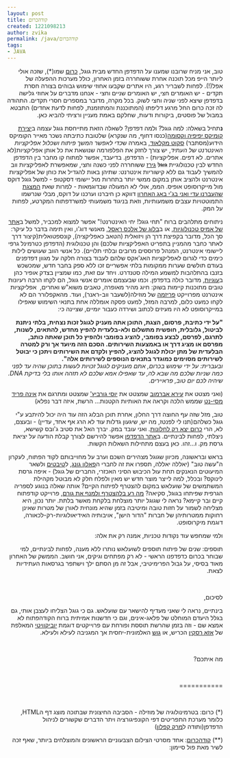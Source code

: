```yaml
---
layout: post
title: קודהכרום
created: 1221098213
author: zvika
permalink: /java/קודהכרום
tags:
- JAVA
---
```

<p class="rteright" dir="rtl">טוב, אני מניח שרובנו שמענו על הדפדפן החדש מבית גוגל, <a href="http://www.google.com/chrome">כרום</a> שמו(*), שזכה אולי ליותר הייפ מכל תוכנה אחרת ששוחררה בזמן האחרון, כולל מערכות ההפעלה של אפל(!). לפחות לשבריר רגע, היו אתרים שקבעו אחוזי שימוש גבוהים בצורה חסרת תקדים - יש האומרים חצי, יש האומרים שניים וחצי - אנחנו מדברים על אחוזי גלישה בדפדפן שיצא לפני שניה וחצי לשוק. בכל מקרה, מדובר במספרים חסרי תקדים. התהודה לה זכה כרום החל מרגע דליפתו (המתוכננת והמתוזמנת, לפחות לדעת אחדים) התבטא במבול של פוסטים, ביקורות ודעות, שחלקם באמת מעניין ורציתי להביא כאן.&nbsp;</p><p class="rteright" dir="rtl"><strong>נ</strong>תחיל בשאלה: למה גוגל? ולמה דפדפן? לשאלה הזאת מתייחסת גוגל עצמה ב<a href="http://www.google.com/googlebooks/chrome/">יצירת קומיקס יפיפיה וקסומה</a>(כנסו דחוף, מה שנקרא) שלטובת כתיבתה נשכר מאייר הקומיקס הידוע(מסתבר) <a href="http://www.scottmccloud.com/">סקוט מקלאוד</a>, באמרה ש<em>כדי לאפשר המשך פיתוח ושכלול אפליקציות האינטרנט של העתיד</em>, יש צורך לחזק את הפלפורמה שנושאת את כל אותן אפליקציות(לא אתרים. לא דפים. אפליקציות) - הדפדפן. בדיעבד, אפשר למתוח קו מחבר בין הדפדפן החדש לבין טכנולוגיית <strike>גוגל</strike> <a href="http://gears.google.com/">גירז</a> ששוחררה לפני כשנה וחצי, שמאפשרת לאפליקציות ווב להמשיך לעבוד גם ללא קישוריות אינטרנט: שתיהן באות להגדיל את כוחן של אפליקציות אינטרנט ולהציב אותן במקום ממשי יותר בתחרות מול יישומי דסקטופ - למשל גוגל דוקס מול מייקרוסופט אופיס. הממ, אולי לא המעולה שבדוגמאות - למרות שאת <a href="http://docs.google.com/a/tikalk.com/Presentation?docid=dgd3548c_102gnnt2kkw&amp;hl=en">המצגת שהעברנו עדי ואני בג'י באג האחרון</a> דווקא כן חיברנו וערכנו על דוקס, מבלי שנרשמו התמוטטויות עצבים משמעותיות, וזאת בניגוד משמעותי למשרדפתוח המקרטע, לפחות על המק.</p><p dir="rtl" class="rteright">ניתוחים מתלהבים ברוח &quot;תחי גוגל! יחי האינטרנט!&quot; אפשר למצוא למכביר, למשל ב<a href="http://technology.amis.nl/blog/?p=3379">אתר של אמיס טכנולוגיות</a>, או ב<a href="http://alex.dojotoolkit.org/2008/09/the-importance-of-chrome/">בלוג של אלכס ראסל</a>, מאנשי דוג'ו, ואין תימה בדבר כל עיקר: סך הכל, מדובר בקפיצת דרך הן ויזואלית (הטאב כאפליקציה), קונספטואלית(קיצור דרך לאתר כחבר מהמניין בתפריט האפליקציות שלכם) והן טכנולוגית (הדפדפן כטרמינל גרפי ליישומי אינטרנט, המנהל פרוססים מרובים ובלתי תלויים). כל אנשי הווב שעושים לילות כימים כדי לגרום לאפליקציות האג'אקס שלהם לעבוד בצורה חלקה על מגוון דפדפנים בעודם תולשים שערות ממקומות בלתי אפשריים זכו ללא ספק בחבר חדש, שמכשכש בזנבו בהתלהבות למשמע המילה סטנדרט. ויחד עם זאת, כמו שמציין בצדק אופיר כהן ב<a href="http://www.oogiot.co.il/2008/09/09/%D7%92%D7%95%D7%92%D7%9C-%D7%9B%D7%A8%D7%95%D7%9D-%D7%9E%D7%94%D7%A4%D7%99%D7%9B%D7%AA-%D7%92%D7%9C%D7%99%D7%A9%D7%94-%D7%90%D7%95-%D7%9C%D7%99%D7%A0%D7%A7-%D7%91%D7%99%D7%99%D7%98-%D7%9E%D7%91/#more-141">עוגיות</a>, מדובר כולה בדפדפן. וכמו שבעצמם אומרים אנשי גוגל, הם לקחו הרבה רעיונות טובים מתוכנות קיימות בשוק: חיוג מהיר מאופרה, טאבים משוא&quot;ש ואחרים,&nbsp; אפליקציות אינטרנט מפרוייקט <a href="http://mozillalinks.org/wp/2007/10/prism-mozillas-take-on-desktop-web-apps/">פריזמה</a> של מוזילה(לשעבר ווב-ראנר), ועוד. מהאקפלורר הם לא לקחו כמעט כלום, למרבה המזל, למעט פסקה אומללה אחת בתנאי השימוש שאפילו במייקרוסופט לא היו מעיזים לכתוב ושירדה כעבור יומיים, שציינה כי:</p><p class="rteright" dir="rtl"><strong>&quot;על ידי כתיבת, פרסום, הצגת, התוכן אתה מעניק לגוגל זכות נצחית, בלתי ניתנת לביטול, גלובלית, חופשית מתשלום ולא-בלעדית להפיץ מחדש, להתאים, לשנות, לתרגם, לפרסם, לבצע בפומבי, להציג בפומבי ולהפיץ כל תוכן שאתה כותב, מפרסם או מציג דרך או באמצעות השירותים. הסכם הזה מיועד אך ורק למטרה הבלעדית של מתן יכולת לגוגל להציג, להפיץ ולקדם את השירותים ויתכן כי יבוטל לשירותים מסוימים כמוגדר בתנאים הנוספים לשירותים אלה&quot;. </strong><br /><em>ובעברית: על ידי שימוש בכרום, אתם מעניקים לגוגל זכויות לעשות בתוכן שהיה עד לפני כמה שניות שלכם מה שבא לה, עד שאפילו אמא שלכם לא תזהה אותו בלי בדיקת DNA. שיהיה לכם יום טוב, פראיירים.</em></p><p dir="rtl" class="rteright">(ואני מצטט את <a href="http://ira.abramov.org/blog/2008/09/03/chrome2/">עירא אברמוב</a> שמצטט את <a href="http://www.calcalist.co.il/internet/articles/0,7340,L-3112464,00.html">יוסי גורביץ'</a> שמצטט ומתרגם את <a href="http://news.cnet.com/8301-17939_109-10030522-2.html">אינה פריד מסי-נט</a> שממש הלכה וקראה את האותיות הקטנות... הרשת, איזה דבר נפלא)</p><p dir="rtl" class="rteright">טוב, מזל שזה עף החוצה דרך החלון, אחרת תוכן הבלוג הזה עוד היה יכול להיתבע ע&quot;י גוגל כשלהם(תנו לי לפנטז, מה יש, שיגעון גדלות עוד לא הרג אף אחד, עדיין) - ובעצם, לא, הרי <u>כרום יצא רק לחלונות</u>. ואני עובד במק. יברך האל את סטיב ג'ובס קשישא, ניצלתי, לפחות לבינתיים. ב<a href="http://www.google.com/chrome">אתר הדפדפן</a> אפשר להירשם לצורך קבלת הודעה על יציאת גרסת מק. ו...זהו. כאן בעצם מתחילות השאלות הקשות.</p><p dir="rtl" class="rteright">בראש ובראשונה, מכיוון שגוגל מצהירים השכם וערב על מחוייבותם לקוד הפתוח, לעקרון ה&quot;עשה טוב&quot; (יאללה יאללה, תספרו את זה לחברי ה<a href="http://www.falunnews.org.il/">פאלון גונג</a>, ל<a href="http://www.tibet.org.il/">טיבטים</a> ולשאר המיעוטים הנאנקים תחת עול הכיבוש הסיני האכזרי, החברים של גוגל) - איפה גרסת לינוקס? ובכלל, למה לייצר מוצר חדש יש מאין ולפלח חלק לא מבוטל מקהילת המשתמשים של שועלאש במקום להצטרף לפיתוח הקיים? אותה שאלה בנוגע לספריה הגרפית שפיתחו בגוגל, סקיאה? <a href="http://hackety.org/2008/09/09/sortingOutLibskia.html">מה רע בלהצטרף ולמנף את גורם</a>, פרוייקט קודפתוח קיים ובר קיימא? נראה לי שגוגל יותר מוצלחת בלקחת מאשר בלתת. יותר נכון, היא מצליחה לשמור על חזות טובה ומיטיבה בזמן שהיא מונחית לאורן של מטרות שאינן רחוקות ממטרותיהן של חברות &quot;הדור הישן&quot;, אויבותיה האידיאולוגיות-רק-לכאורה, דוגמת מיקרוסופט.</p><p dir="rtl" class="rteright">ולמי שמחפש עוד נקודות טכניות, אמנה רק את אלה:</p><p dir="rtl" class="rteright">תוספים: שנים של פיתוח תוספים לשועלאש נותרו ללא מענה, לפחות לבינתיים, למי שבוחר בכרום כדפדפנו הראשי - לא רק מפתחים וגיקים, אני חושב. הממשק של האחרון מאוד בסיסי, על גבול הפרימיטיבי, אבל זה מן הסתם ילך וישתפר בגרסאות העתידיות לצאת.</p><p dir="rtl" class="rteright">&nbsp;</p><p dir="rtl" class="rteright">לסיכום,</p><p dir="rtl" class="rteright">בינתיים, נראה לי שאני מעדיף להישאר עם שועלאש. גם כי גוגל הצליחו לעצבן אותי, גם בגלל היעדם המוחלט של פלאג-אינים, וגם כי חדשנות אמיתית ברוח הקודהפתוח לא אמצא שם - וזה בזמן שהרשת תוססת ופורחת עם פרוייקטים דוגמת <a href="http://labs.mozilla.com/2008/08/introducing-ubiquity/ ">יוביקוויטי</a> המאלפת של <a href="http://en.wikipedia.org/wiki/Aza_Raskin">אזא רסקין</a> הכריש, או <a href="http://goosh.org/">גוש</a> האלמונית-יחסית אך המגניבה לעילא ולעילא.</p><p dir="rtl" class="rteright">&nbsp;</p><p dir="rtl" class="rteright">מה איתכם?</p><p dir="rtl" class="rteright">&nbsp;</p><p dir="rtl" class="rteright">===========</p><p dir="rtl" class="rteright">&nbsp;</p><p dir="rtl" class="rteright">(*) כרום: בטרמינולוגיה של מוזילה - הסביבה החיצונית שבתוכה מוצג דף הHTML, כלומר מערכת התפריטים דפי הקונפיגורציה ויתר הדברים שקשורים לניהול הדפדפן(ותודה ל<a href="http://marksw.com/wordpress/?p=663">מרק קפלון</a>)</p><p dir="rtl" class="rteright">(**) <a href="http://en.wikipedia.org/wiki/Kodachrome">קודהכרום</a>: אחד מסרטי הצילום הצבעוניים הראשונים והמוצלחים ביותר, שאף זכה לשיר מאת פול סיימון:</p>    <p dir="rtl" class="rteright"><object width="425" height="344"><param name="movie" value="about:blank" /><param name="allowFullScreen" value="true" /><embed width="425" height="344" src="http://www.youtube.com/v/3hSXKjHDKkY&amp;hl=en&amp;fs=1" type="application/x-shockwave-flash" allowfullscreen="true"></embed></object></p>
